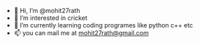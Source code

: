 - 👋 Hi, I’m @mohit27rath
- 👀 I’m interested in cricket
- 🌱 I’m currently learning coding programes like python c++ etc
- 📫 you can mail me at mohit27rath@gmail.com

<!---
mohit27rath/mohit27rath is a ✨ special ✨ repository because its `README.md` (this file) appears on your GitHub profile.
You can click the Preview link to take a look at your changes.
--->

